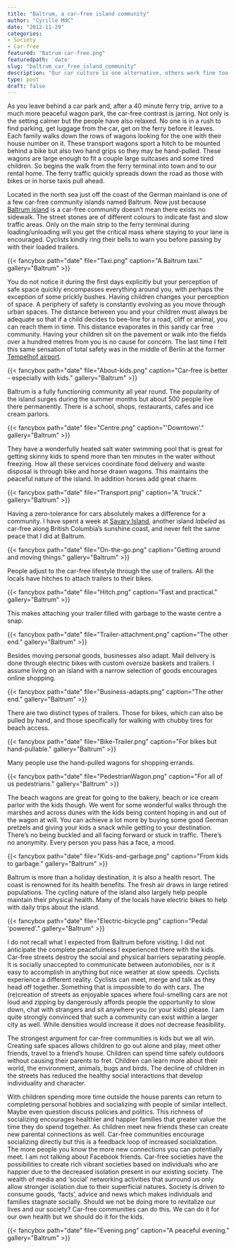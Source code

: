 ```yaml
---
title: "Baltrum, a car-free island community"
author: "Cyrille MdC"
date: "2012-11-29"
categories:
- Society
- Car-free
featured: "Batrum-car-free.png"
featuredpath: 'date'
slug: "baltrum_car_free_island_community"
description: "Our car culture is one alternative, others work fine too."
type: post
draft: false
---
```


As you leave behind a car park and, after a 40 minute ferry trip, arrive to a much more peaceful wagon park, the car-free contrast is jarring. Not only is the setting calmer but the people have also relaxed. No one is in a rush to find parking, get luggage from the car, get on the ferry before it leaves. Each family walks down the rows of wagons looking for the one with their house number on it. These transport wagons sport a hitch to be mounted behind a bike but also two hand grips so they may be hand-pulled. These wagons are large enough to fit a couple large suitcases and some tired children. So begins the walk from the ferry terminal into town and to our rental home. The ferry traffic quickly spreads down the road as those with bikes or in horse taxis pull ahead.

Located in the north sea just off the coast of the German mainland is one of a few car-free community islands named Baltrum. Now just because [Baltrum island](http://goo.gl/maps/fAhX7) is a car-free community doesn’t mean there exists no sidewalk. The street stones are of different colours to indicate fast and slow traffic areas. Only on the main strip to the ferry terminal during loading/unloading will you get the critical mass where staying to your lane is encouraged. Cyclists kindly ring their bells to warn you before passing by with their loaded trailers.

{{< fancybox path="date" file="Taxi.png" caption="A Baltrum taxi." gallery="Baltrum" >}}

You do not notice it during the first days explicitly but your perception of safe space quickly encompasses everything around you, with perhaps the exception of some prickly bushes. Having children changes your perception of space. A periphery of safety is constantly evolving as you move through urban spaces. The distance between you and your children must always be adequate so that if a child decides to bee-line for a road, cliff or animal, you can reach them in time. This distance evaporates in this sandy car free community. Having your children sit on the pavement or walk into the fields over a hundred metres from you is no cause for concern. The last time I felt this same sensation of total safety was in the middle of Berlin at the former [Tempelhof airport](http://www.tempelhoferfreiheit.de/en/visit/free-time/activities/bike/).

{{< fancybox path="date" file="About-kids.png" caption="Car-free is better - especially with kids." gallery="Baltrum" >}}

Baltrum is a fully functioning community all year round. The popularity of the island surges during the summer months but about 500 people live there permanently. There is a school, shops, restaurants, cafes and ice cream parlors.

{{< fancybox path="date" file="Centre.png" caption="'Downtown'." gallery="Baltrum" >}}

They have a wonderfully heated salt water swimming pool that is great for getting skinny kids to spend more than ten minutes in the water without freezing. How all these services coordinate food delivery and waste disposal is through bike and horse drawn wagons. This maintains the peaceful nature of the island. In addition horses add great charm.

{{< fancybox path="date" file="Transport.png" caption="A 'truck'." gallery="Baltrum" >}}

Having a zero-tolerance for cars absolutely makes a difference for a community. I have spent a week at [Savary Island](https://maps.google.com/maps?q=Savary+Island,+Powell+River+A,+BC,+Canada&hl=en&ll=49.939731,-124.809494&spn=0.090152,0.164967&sll=49.941057,-124.806404&sspn=0.090149,0.164967&oq=savary+isl&hnear=Savary+Island&t=m&z=13), another island *labeled* as car-free along British Columbia’s sunshine coast, and never felt the same peace that I did at Baltrum.

{{< fancybox path="date" file="On-the-go.png" caption="Getting around and moving things." gallery="Baltrum" >}}

People adjust to the car-free lifestyle through the use of trailers. All the locals have hitches to attach trailers to their bikes.

{{< fancybox path="date" file="Hitch.png" caption="Fast and practical." gallery="Baltrum" >}}

This makes attaching your trailer filled with garbage to the waste centre a snap.

{{< fancybox path="date" file="Trailer-attachment.png" caption="The other end." gallery="Baltrum" >}}

Besides moving personal goods, businesses also adapt. Mail delivery is done through electric bikes with custom oversize baskets and trailers. I assume living on an island with a narrow selection of goods encourages online shopping.

{{< fancybox path="date" file="Business-adapts.png" caption="The other end." gallery="Baltrum" >}}

There are two distinct types of trailers. Those for bikes, which can also be pulled by hand, and those specifically for walking with chubby tires for beach access.

{{< fancybox path="date" file="Bike-Trailer.png" caption="For bikes but hand-pullable." gallery="Baltrum" >}}

Many people use the hand-pulled wagons for shopping errands.

{{< fancybox path="date" file="PedestrianWagon.png" caption="For all of us pedestrians." gallery="Baltrum" >}}

The beach wagons are great for going to the bakery, beach or ice cream parlor with the kids though. We went for some wonderful walks through the marshes and across dunes with the kids being content hoping in and out of the wagon at will. You can achieve a lot more by buying some good German pretzels and giving your kids a snack while getting to your destination. There’s no being buckled and all facing forward or stuck in traffic. There’s no anonymity. Every person you pass has a face, a mood.

{{< fancybox path="date" file="Kids-and-garbage.png" caption="From kids to garbage." gallery="Baltrum" >}}

Baltrum is more than a holiday destination, it is also a health resort. The coast is renowned for its health benefits. The fresh air draws in large retired populations. The cycling nature of the island also largely help people maintain their physical health. Many of the locals have electric bikes to help with daily trips about the island.

{{< fancybox path="date" file="Electric-bicycle.png" caption="Pedal 'powered'." gallery="Baltrum" >}}

I do not recall what I expected from Baltrum before visiting. I did not anticipate the complete peacefulness I experienced there with the kids. Car-free streets destroy the social and physical barriers separating people. It is socially unaccepted to communicate between automobiles, nor is it easy to accomplish in anything but nice weather at slow speeds. Cyclists experience a different reality. Cyclists can meet, merge and talk as they head off together. Something that is impossible to do with cars. The (re)creation of streets as enjoyable spaces where foul-smelling cars are not loud and zipping by dangerously affords people the opportunity to slow down, chat with strangers and sit anywhere you (or your kids) please. I am quite strongly convinced that such a community can exist within a larger city as well. While densities would increase it does not decrease feasibility.

The strongest argument for car-free communities is kids but we all win. Creating safe spaces allows children to go out alone and play, meet other friends, travel to a friend’s house. Children can spend time safely outdoors without causing their parents to fret. Children can learn more about their world, the environment, animals, bugs and birds. The decline of children in the streets has reduced the healthy social interactions that develop individuality and character.

With children spending more time outside the house parents can return to completing personal hobbies and socializing with people of similar intellect. Maybe even question discuss policies and politics. This richness of socializing encourages healthier and happier families that greater value the time they do spend together. As children meet new friends these can create new parental connections as well. Car-free communities encourage socializing directly but this is a feedback loop of increased socialization. The more people you know the more new connections you can potentially meet. I am not talking about Facebook friends. Car-free societies have the possibilities to create rich vibrant societies based on individuals who are happier due to the decreased isolation present in our existing society. The wealth of media and ‘social’ networking activities that surround us only allow stronger isolation due to their superficial natures. Society is driven to consume goods, ‘facts’, advice and news which makes individuals and families stagnate socially. Should we not be doing more to revitalize our lives and our society? Car-free communities can do this. We can do it for our own health but we should do it for the kids.

{{< fancybox path="date" file="Evening.png" caption="A peaceful evening." gallery="Baltrum" >}}
